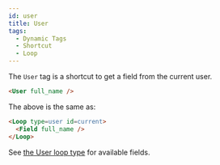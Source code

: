 ```yaml
---
id: user
title: User
tags:
  - Dynamic Tags
  - Shortcut
  - Loop
---
```

The `User` tag is a shortcut to get a field from the current user.

```html
<User full_name />
```

The above is the same as:

```html
<Loop type=user id=current>
  <Field full_name />
</Loop>
```

See [the User loop type](/docs/learning-guides/dynamic-tags/Loop/user#fields) for available fields.